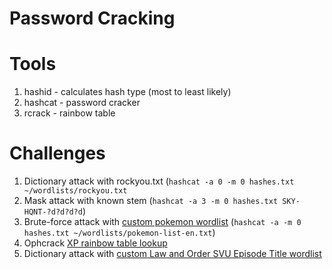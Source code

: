 # Password Cracking

# Tools
1. hashid - calculates hash type (most to least likely)
2. hashcat - password cracker
3. rcrack - rainbow table

# Challenges
1. Dictionary attack with rockyou.txt (`hashcat -a 0 -m 0 hashes.txt ~/wordlists/rockyou.txt`
2. Mask attack with known stem (`hashcat -a 3 -m 0 hashes.txt SKY-HQNT-?d?d?d?d`)
3. Brute-force attack with [custom pokemon wordlist](https://raw.githubusercontent.com/cervoise/pentest-scripts/master/password-cracking/wordlists/pokemon-list-en.txt) (`hashcat -a -m 0 hashes.txt ~/wordlists/pokemon-list-en.txt`)
4. Ophcrack [XP rainbow table lookup](https://ophcrack.sourceforge.io/tables.php)
5. Dictionary attack with [custom Law and Order SVU Episode Title wordlist](https://github.com/ais047/CyberSec-Publicc/blob/master/wordlists/law-and-order-svu-episode-titles.txt)
